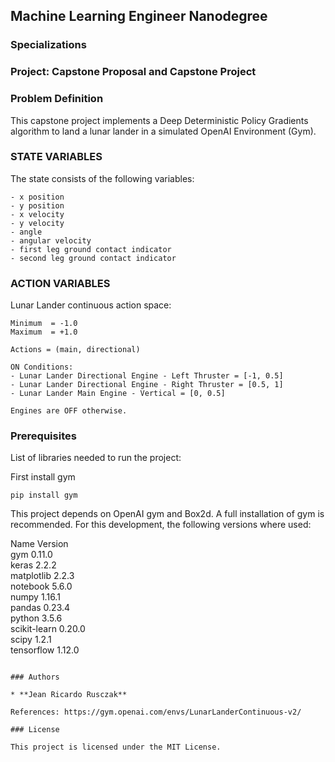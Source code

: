## Machine Learning Engineer Nanodegree
### Specializations
### Project: Capstone Proposal and Capstone Project

### Problem Definition

This capstone project implements a Deep Deterministic Policy Gradients algorithm to land a lunar lander in a simulated OpenAI Environment (Gym).

### STATE VARIABLES
The state consists of the following variables:
```
- x position
- y position
- x velocity
- y velocity
- angle
- angular velocity
- first leg ground contact indicator
- second leg ground contact indicator
```

### ACTION VARIABLES
Lunar Lander continuous action space:
```
Minimum  = -1.0
Maximum  = +1.0

Actions = (main, directional)

ON Conditions:
- Lunar Lander Directional Engine - Left Thruster = [-1, 0.5] 
- Lunar Lander Directional Engine - Right Thruster = [0.5, 1]
- Lunar Lander Main Engine - Vertical = [0, 0.5]

Engines are OFF otherwise.

```
### Prerequisites

List of libraries needed to run the project: 

First install gym

```
pip install gym
```

This project depends on OpenAI gym and Box2d.
A full installation of gym is recommended.
For this development, the following versions where used:

Name                    Version                
gym                       0.11.0                   
keras                     2.2.2             
matplotlib                2.2.3            
notebook                  5.6.0                 
numpy                     1.16.1             
pandas                    0.23.4          
python                    3.5.6            
scikit-learn              0.20.0         
scipy                     1.2.1           
tensorflow                1.12.0             

```

### Authors

* **Jean Ricardo Rusczak**

References: https://gym.openai.com/envs/LunarLanderContinuous-v2/

### License

This project is licensed under the MIT License.
